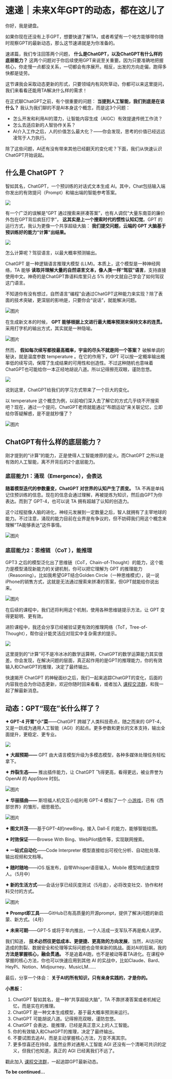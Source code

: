 # 速递｜未来X年GPT的动态，都在这儿了
你好，我是键盘。

如果你现在还没有上手GPT，想要快速了解TA，或者希望有一个地方能够带你随时观察GPT的最新动态，那么这节速递就是为你准备的。

速递篇，我们专注回答两个问题， **什么是ChatGPT，以及ChatGPT有什么样的底层能力？** 这两个问题对于你后续使用GPT来说至关重要。因为只要准确地把握核心，你走慢一点都没关系，一切都会有序展开。相反，出发的方向走偏，跑得多快都是徒劳。

这节课我会采取动态更新的形式，只要领域内有风吹草动，你都可以来这里提问，我们来看看还能用TA解决什么样的需求！

在正式聊ChatGPT之前，有个很重要的问题： **当提到人工智能，我们到底是在谈什么？** 我认为我们聊的不是AI本身这个概念，而是这3个问题：

- 怎么开发和利用AI的潜力，让智能内容生成（AIGC）有效提速传统工作流？
- 怎么去适应新的人智协作关系？
- AI介入工作之后，人的价值怎么最大化？——你会发现，思考的价值已经远远凌驾于人力执行。

除了这些问题，AI还有没有带来其他已经翻天的变化呢？下面，我们从快速认识ChatGPT开始说起。

## 什么是 ChatGPT ？

智如其名，ChatGPT，一个预训练的对话式文本生成 AI。其中，Chat包括输入端你发出的有效提问（Prompt）和输出端的智能参考答案。

![](images/662890/8aa5726299e3abcf12253c8c8ff80366.png)

有一个广泛的误解是“GPT 通过搜索来拼凑答案”，也有人调侃“大量东南亚的廉价外包在GPT背后疯狂打字”， **这其实是上一个搜索时代的惯性认知幻觉**。GPT 的运行方式，我认为更像一个共享超级大脑： **我们提交问题，云端的 GPT 大脑基于预训练好的能力“计算”出结果。**

![](images/662890/02a0394689ff8e9yya92c303bf6edefa.png)

怎么计算呢？驾驭语言，以最大概率预测输出。

ChatGPT 是一种逻辑语言推理大模型 (LLM)。本质上，这个模型是一种神经网络，TA 能够 **读取并理解大量的自然语言文本，像人类一样“驾驭”语言**，支持直接使用中文。神奇的是ChatGPT靠语料库里只占 5% 的中文就自己学会了如何驾驭这门语言。

不知道你有没有想过，自然语言“编程”会通过ChatGPT这种能力来实现？除了表面的技术突破，更深层的影响是，只要你会“说话”，就能解决问题。

![图片](images/662890/81386221d1yyc899274e1830836efb49.png)

在生成新文本的时候， **GPT 能够根据上文进行最大概率预测来保持文本的连贯。** 采用打字机的输出方式，其实就是一种隐喻。

![图片](images/662890/05731aea5bbc28d27cf2a23bf9345cc4.gif)

然而， **假如每次续写都按最高概率，宇宙的尽头不就是同一个答案？** 破解单调的秘诀，就是温度参数 temperature 。在它的作用下，GPT 可以按一定概率输出概率低的续写词，保障了生成结果的可用性和创造性。不过这种随机也意味着ChatGPT也可能给你一本正经地胡说八道。所以记得擦亮双眼，谨防忽悠。

![](images/662890/fd689901aedf7bb96f40c0ed26bc0105.png)

说到这里，ChatGPT给我们的学习方式带来了一个巨大的变化。

以 temperature 这个概念为例，以前咱们深入去了解它的方式几乎绕不开搜索吧？现在，通过一个提问，ChatGPT老师就能通过“布朗运动”来关联记忆，立即给你答疑解惑，是不是就秒懂了？

![图片](images/662890/2820137d3470117c162b78b7a20c1850.png)

## ChatGPT有什么样的底层能力？

刚才提到的“计算”的能力，正是使得人工智能燎原的星火。而ChatGPT 之所以是有效的人工智能，离不开背后的2个底层能力。

### **底层能力1：涌现（Emergence），会表达**

**随着模型迭代的参数量变，ChatGPT 对世界的认知产生了质变。** TA 不再是单纯记住预训练的信息。现在的信息会通过理解，再被提炼为知识，然后由GPT为你表达。而到了 GPT-4，也可以说 TA 拥有超越了认知的创造力。

这个过程挺像人脑的进化，神经元发展到一定数量之后，智人就拥有了主宰地球的能力。不过注意，涌现的能力目前在业界是有争议的，但不妨碍我们用这个概念来理解“TA能够表达”这件事情。

![图片](images/662890/a6fe20c1cbfb715cedd92daafcfc83fb.jpg)

### **底层能力2：思维链** **（CoT** **），能推理**

GPT3 之后的模型泛化出了思维链（CoT，Chain-of-Thought）的能力，这个能力是模型涌现新能力的关键机制，你可以把它理解为 GPT 的推理能力（Reasoning）。比如我希望GPT结合Golden Circle（一种思维模式），说一说iPhone的销售方式，这就是无法通过搜索来拼凑的答案，但GPT就能给你说出来。

![图片](images/662890/8f292a0c55c3d3046b2bdb4731562b84.png)

在后续的课程中，我们还将利用这个机制，使用各种思维链提示方法，让 GPT 变得更聪明、更有效。

进阶课程中，我还会分享已经被验证更有效的推理网络（ToT，Tree-of-Thought），帮你设计能灵活应对现实中复杂需求的提示。

![](images/662890/f242d6bbb0e9771faa7f1a3b54b34eb0.png)

这里提到的“计算”可不是冷冰冰的数学运算啊，ChatGPT的数学运算能力其实很差。你会发现，在解决问题的层面，真正起作用的是GPT的推理能力，你的有效输入和ChatGPT的推理，决定了最终输出。

快速揭开 ChatGPT 的神秘面纱之后，我们一起来追踪ChatGPT的变化，后面的内容我也会为你动态更新，欢迎你随时回来看看，或者加入 [课程交流群](http://jinshuju.net/f/oI1KKM)，和我一起了解最新消息。

## 动态：GPT“现在”长什么样了？

**✦ GPT-4 开胃“小”菜**——ChatGPT 跨越了人类科技奇点，随之而来的 GPT-4，又是一跃成为通用人工智能（AGI）的起点。更多参数和更长的文本支持，输出全面提升，更稳定、更专业。

![](images/662890/ba62c440c8c15bf51a3965104677cd33.png)

**✦** **大超预期——** GPT 由大语言模型升级为多模态模型，各种多媒体处理任务轻松拿下。

**✦** **炸裂生态——** 推出插件能力，让 ChatGPT 飞得更高，看得更远，被业界誉为 OpenAI 的 AppStore 时刻。

![图片](images/662890/655ae82aa6099e8dd8c9016e91c5b5f1.png)

**✦** **华丽插曲——** 斯坦福人机交互小组利用 GPT-4 模拟了一个 [小游戏](https://reverie.herokuapp.com/arXiv_Demo/#)，已有《西部世界》的雏形，细思极恐。

![图片](images/662890/57abcea6993e1a7172b225756baaac6b.jpg)

**✦ 图文并茂**——基于GPT-4的newBing，接入 Dall-E 的能力，能够智能绘图。

**✦ 时效保证**——Browse With Bing、WebPilot插件等，实现联网搜索。

**✦ 一站式自动化**——Code Interpreter 模型直接给出可视化分析、自动批处理、输出视频和文档等。

**✦ 随时随地**——iOS 版发布，自带Whisper语音输入，Mobile 模型响应速度惊人。（5月中）

**✦ 新的生活方式**——会话分享已经灰度测试（5月底），必将改变社交、协作和材料交付的方式。

![图片](images/662890/ae3cbece365e5446269519991645da10.png)

**✦ Prompt即工具**——GitHub已有高质量的开源prompt，提供了解决问题的新启蒙、新方式。（4月）

**✦ 未来可期**——GPT-5 或将于年内推出，一个人活成一支军队不再是痴人说梦。

我们知道， **技术必然往更低成本、更便捷、更高效的方向发展**，当然，AI访问权造成的割裂、数据安全和伦理等实际问题也会带来新的挑战。面对AI的狂飙，我的 **方法是掌握核心，融会贯通。** 不是追着AI跑，也不是被动等着TA进化。在课程中掌握的核心方法，你也可以快速应用到其他 AI 的实战中，比如Claude、Bard、HeyPi、Notion、Midjourney、MusicLM……

最后，分享一个体会： **关于AI的所有知识，只有亲身实践的，才是你的。**

**小黑板：**

1. ChatGPT 智如其名，是一种“共享超级大脑”，TA 不靠拼凑答案或者机械记忆，而是实在的推理。
2. ChatGPT 是一种文本生成模型，基于最大概率预测来运行。
3. ChatGPT 可能胡说八道。记得擦亮双眼，谨防忽悠。
4. ChatGPT 会表达、能推理，已经是真正意义上的人工智能。
5. 你的有效输入和ChatGPT的推理，决定了最终输出。
6. 不要试图去追AI，而是主动掌握核心方法，万变不离其宗。
7. 更多惊喜还在持续，虽然业界对通用人工智能 AGI 还没有一个清晰可共识的定义，但我们也知道，真正的 AGI 已经离我们不远了。

戳此加入 [课程交流群](http://jinshuju.net/f/oI1KKM)，一起追踪GPT最新动态。

**To be continued…**